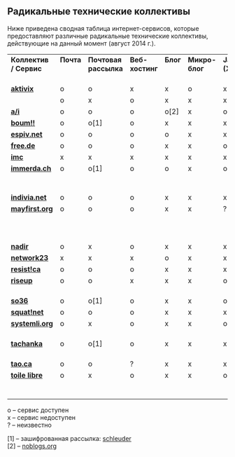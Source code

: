 Радикальные технические коллективы
----------------------------------
Ниже приведена сводная таблица интернет-сервисов, которые предоставляют различные радикальные технические коллективы, действующие на данный момент (август 2014 г.).

<table>
  <tr valign="top">
    <td><b>Коллектив / Сервис</b></td>
    <td><b>Почта</b></td>
    <td><b>Почтовая рассылка</b></td>
    <td><b>Веб- хостинг</b></td>
    <td><b>Блог</b></td>
    <td><b>Микро- блог</b></td>
    <td><b>Jabber (XMPP)</b></td>
    <td><b>IRC</b></td>
    <td><b>VPN / EIP</b></td>
    <td><b>Другое</b></td>
  </tr>
  <tr valign="top">
    <td><b><a href="https://aktivix.org">aktivix</a></b></td>
    <td>o</td>
    <td>o</td>
    <td>x</td>
    <td>x</td>
    <td>o</td>
    <td>x</td>
    <td>x</td>
    <td>0</td>
    <td></td>
  </tr>  <tr valign="top">
    <td><b><a href="http://all2all.be"all2all</a></b></td>
    <td>o</td>
    <td>x</td>
    <td>o</td>
    <td>x</td>
    <td>x</td>
    <td>x</td>
    <td>x</td>
    <td>x</td>
    <td>доменное имя</td>
  </tr>
  <tr valign="top">
    <td><b><a href="https://www.autistici.org">a/i</a></b></td>
    <td>o</td>
    <td>o</td>
    <td>o</td>
    <td>o[2]</td>
    <td>x</td>
    <td>o</td>
    <td>o</td>
    <td>o</td>
    <td></td>
  </tr>
  <tr valign="top">
    <td><b><a href="https://boum.org">boum!!</a></b></td>
    <td>o</td>
    <td>o[1]</td>
    <td>o</td>
    <td>x</td>
    <td>x</td>
    <td>x</td>
    <td>x</td>
    <td>x</td>
    <td>git, gobby</td>
  </tr>
  <tr valign="top">
    <td><b><a href="https://espiv.net">espiv.net</a></b></td>
    <td>o</td>
    <td>o</td>
    <td>o</td>
    <td>o</td>
    <td>x</td>
    <td>x</td>
    <td>x</td>
    <td>x</td>
    <td></td>
  </tr>
  <tr valign="top">
    <td><b><a href="http://www.free.de">free.de</a></b></td>
    <td>o</td>
    <td>o</td>
    <td>o</td>
    <td>x</td>
    <td>x</td>
    <td>o</td>
    <td>x</td>
    <td>x</td>
    <td>доменное имя</td>
  </tr>
  <tr valign="top">
    <td><b><a href="https://indymedia.org">imc</a></b></td>
    <td>x</td>
    <td>x</td>
    <td>x</td>
    <td>x</td>
    <td>x</td>
    <td>x</td>
    <td>o</td>
    <td>x</td>
    <td></td>
  </tr>
  <tr valign="top">
    <td><b><a href="https://immerda.ch">immerda.ch</a></b></td>
    <td>o</td>
    <td>o[1]</td>
    <td>o</td>
    <td>o</td>
    <td>x</td>
    <td>o</td>
    <td>x</td>
    <td>x</td>
    <td>доменное имя, piwik, сервер ключей, “облако”</td>
  </tr>
  <tr valign="top">
    <td><b><a href="https://indivia.net">indivia.net</a></b></td>
    <td>o</td>
    <td>o</td>
    <td>o</td>
    <td>x</td>
    <td>x</td>
    <td>x</td>
    <td>o</td>
    <td>x</td>
    <td>потоковое аудио</td>
  </tr>
  <tr valign="top">
    <td><b><a href="https://mayfirst.org">mayfirst.org</a></b></td>
    <td>o</td>
    <td>o</td>
    <td>o</td>
    <td>x</td>
    <td>x</td>
    <td>?</td>
    <td>x</td>
    <td>x</td>
    <td>etherpad, friendica, аудио-/видеоконференции, “облако”</td>
  </tr>
  <tr valign="top">
    <td><b><a href="https://nadir.org">nadir</a></b></td>
    <td>o</td>
    <td>x</td>
    <td>o</td>
    <td>x</td>
    <td>x</td>
    <td>x</td>
    <td>x</td>
    <td>x</td>
    <td></td>
  </tr>
  <tr valign="top">
    <td><b><a href="https://network23.org">network23</a></b></td>
    <td>x</td>
    <td>x</td>
    <td>x</td>
    <td>o</td>
    <td>x</td>
    <td>x</td>
    <td>x</td>
    <td>x</td>
    <td></td>
  </tr>
  <tr valign="top">
    <td><b><a href="https://resist.ca">resist!ca</a></b></td>
    <td>o</td>
    <td>o</td>
    <td>o</td>
    <td>x</td>
    <td>x</td>
    <td>x</td>
    <td>x</td>
    <td>x</td>
    <td></td>
  </tr>
  <tr valign="top">
    <td><b><a href="https://riseup.net">riseup</a></b></td>
    <td>o</td>
    <td>o</td>
    <td>x</td>
    <td>x</td>
    <td>x</td>
    <td>o</td>
    <td>x</td>
    <td>o</td>
    <td>crabgrass, etherpad/td>
  </tr>
  <tr valign="top">
    <td><b><a href="https://so36.net">so36</a></b></td>
    <td>o</td>
    <td>o[1]</td>
    <td>o</td>
    <td>x</td>
    <td>x</td>
    <td>o</td>
    <td>x</td>
    <td>x</td>
    <td>silc</td>
  </tr>
  <tr valign="top">
    <td><b><a href="https://squat.net">squat!net</a></b></td>
    <td>o</td>
    <td>o</td>
    <td>o</td>
    <td>x</td>
    <td>x</td>
    <td>x</td>
    <td>x</td>
    <td>x</td>
    <td></td>
  </tr>
  <tr valign="top">
    <td><b><a href="https://www.systemli.org">systemli.org</a></b></td>
    <td>o</td>
    <td>x</td>
    <td>o</td>
    <td>x</td>
    <td>x</td>
    <td>o</td>
    <td>x</td>
    <td>x</td>
    <td>etherpad, pastebin, demoticker</td>
  </tr>
  <tr valign="top">
    <td><b><a href="https://tachanka.org">tachanka</a></b></td>
    <td>o</td>
    <td>o[1]</td>
    <td>o</td>
    <td>x</td>
    <td>x</td>
    <td>x</td>
    <td>x</td>
    <td>x</td>
    <td>доменное имя, munin, nagios, piwik</td>
  </tr>
  <tr valign="top">
    <td><b><a href="http://tao.ca">tao.ca</a></b></td>
    <td>o</td>
    <td>o</td>
    <td>?</td>
    <td>x</td>
    <td>x</td>
    <td>x</td>
    <td>x</td>
    <td>x</td>
    <td>piwik</td>
  </tr>
  <tr valign="top">
    <td><b><a href="https://www.toile-libre.org">toile libre</a></b></td>
    <td>o</td>
    <td>x</td>
    <td>o</td>
    <td>x</td>
    <td>x</td>
    <td>o</td>
    <td>x</td>
    <td>o</td>
    <td>доменное имя, потоковое аудио/видео</td>
  </tr>
</table>

o – сервис доступен<br/>
x – сервис недоступен<br/>
? – неизвестно

[1] – зашифрованная рассылка: [schleuder](https://schleuder2.nadir.org)<br/>
[2] – [noblogs.org](https://noblogs.org)

